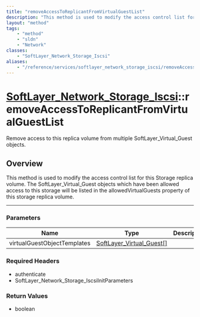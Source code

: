 ```yaml
---
title: "removeAccessToReplicantFromVirtualGuestList"
description: "This method is used to modify the access control list for this Storage replica volume.  The SoftLayer_Virtual_Guest obje... "
layout: "method"
tags:
    - "method"
    - "sldn"
    - "Network"
classes:
    - "SoftLayer_Network_Storage_Iscsi"
aliases:
    - "/reference/services/softlayer_network_storage_iscsi/removeAccessToReplicantFromVirtualGuestList"
---
```

# [SoftLayer_Network_Storage_Iscsi](/reference/services/SoftLayer_Network_Storage_Iscsi)::removeAccessToReplicantFromVirtualGuestList


Remove access to this replica volume from multiple SoftLayer_Virtual_Guest objects.


## Overview 
This method is used to modify the access control list for this Storage replica volume.  The SoftLayer_Virtual_Guest objects which have been allowed access to this storage will be listed in the allowedVirtualGuests property of this storage replica volume. 

-----

### Parameters 
|Name | Type | Description |
| --- | --- | --- |
|virtualGuestObjectTemplates| <a href='/reference/datatypes/SoftLayer_Virtual_Guest'>SoftLayer_Virtual_Guest[] </a>| |


### Required Headers
* authenticate
* SoftLayer_Network_Storage_IscsiInitParameters


### Return Values
* boolean




